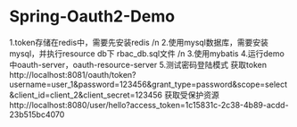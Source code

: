 # Spring-Oauth2-Demo
1.token存储在redis中，需要先安装redis /n
2.使用mysql数据库，需要安装mysql，并执行resource db下 rbac_db.sql文件 /n
3.使用mybatis
4.运行demo中oauth-server，oauth-resource-server
5.测试密码登陆模式
获取token
http://localhost:8081/oauth/token?username=user_1&password=123456&grant_type=password&scope=select&client_id=client_2&client_secret=123456
获取受保护资源
http://localhost:8080/user/hello?access_token=1c15831c-2c38-4b89-acdd-23b515bc4070
